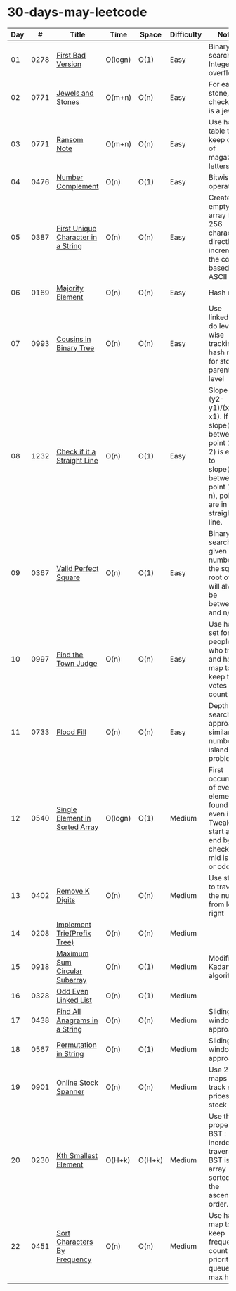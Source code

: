 # 30-days-may-leetcode

|  Day  |  #    | Title               |  Time           |  Space           | Difficulty           | Notes                  | 
|-------|-------|-------------------- | --------------- | -----------------| ---------------   | --------------------------|
| 01 | 0278  |[First Bad Version](https://leetcode.com/problems/first-bad-version/)|O(logn)|O(1) |Easy| Binary search, Integer overflow            |
| 02 | 0771  |[Jewels and Stones](https://leetcode.com/problems/jewels-and-stones/)|O(m+n)  |O(n) |Easy| For each stone, check if it is a jewel.  |
| 03 | 0771  |[Ransom Note](https://leetcode.com/problems/jewels-and-stones/)|O(m+n)  |O(n) |Easy| Use hash table to keep count of magazine letters |
| 04 | 0476  |[Number Complement](https://leetcode.com/problems/number-complement/)|O(n)  |O(1) |Easy| Bitwise operators |
| 05 | 0387  |[First Unique Character in a String](https://leetcode.com/problems/first-unique-character-in-a-string/)|O(n)  |O(n) |Easy| Create an empty array for 256 characters, directly increment the count based on ASCII |
| 06 | 0169  |[Majority Element](https://leetcode.com/problems/majority-element/solution/)|O(n)  |O(n) |Easy| Hash map |
| 07 | 0993  |[Cousins in Binary Tree](https://leetcode.com/problems/cousins-in-binary-tree/)|O(n)  |O(n) |Easy| Use linkedlist to do level-wise tracking, 2 hash maps for storing parent and level|
| 08 | 1232  |[Check if it a Straight Line](https://leetcode.com/problems/check-if-it-is-a-straight-line/)|O(n)  |O(1) |Easy| Slope = (y2-y1)/(x2-x1). If slope(line between point 1 and 2) is equal to slope(line between point 1 and n), points are in straight line. |
| 09 | 0367  |[Valid Perfect Square](https://leetcode.com/problems/valid-perfect-square/)|O(n)  |O(1) |Easy| Binary search, For given number n, the squre root of n will always be between n and n/2 |
| 10 | 0997  |[Find the Town Judge](https://leetcode.com/problems/find-the-town-judge/)|O(n)  |O(n) |Easy| Use hash set for people who trust and hash map to keep trust votes count|
| 11 | 0733  |[Flood Fill](https://leetcode.com/problems/flood-fill/)|O(n)  |O(n) |Easy| Depth first search approach, similar to number of islands problem|
| 12 | 0540  |[Single Element in Sorted Array](https://leetcode.com/problems/single-element-in-a-sorted-array/)|O(logn)  |O(1) |Medium| First occurrence of every element is found at even index. Tweak start and end by checking if mid is even or odd|
| 13 | 0402  |[Remove K Digits](https://leetcode.com/problems/remove-k-digits/)|O(n)  |O(n) |Medium| Use stack to traverse the number from left to right|
| 14 | 0208  |[Implement Trie(Prefix Tree)](https://leetcode.com/problems/implement-trie-prefix-tree/)|O(n)  |O(n) |Medium| |
| 15 | 0918  |[Maximum Sum Circular Subarray](https://leetcode.com/problems/maximum-sum-circular-subarray/)|O(n)  |O(1) |Medium| Modified Kadane's algorithm |
| 16 | 0328  |[Odd Even Linked List](https://leetcode.com/problems/odd-even-linked-list/)|O(n)  |O(1) |Medium||
| 17 | 0438  |[Find All Anagrams in a String](https://leetcode.com/problems/find-all-anagrams-in-a-string/)|O(n)  |O(n) |Medium|Sliding window approach|
| 18 | 0567  |[Permutation in String](https://leetcode.com/problems/permutation-in-string/)|O(n)  |O(1) |Medium|Sliding window approach|
| 19 | 0901  |[Online Stock Spanner](https://leetcode.com/problems/online-stock-span/)|O(n)  |O(n) |Medium| Use 2 hash maps to track stock prices and stock span|
| 20 | 0230  |[Kth Smallest Element](https://leetcode.com/problems/kth-smallest-element-in-a-bst/)|O(H+k)  |O(H+k) |Medium| Use the property of BST : inorder traversal of BST is an array sorted in the ascending order.|
| 22 | 0451  |[Sort Characters By Frequency](https://leetcode.com/problems/sort-characters-by-frequency/)|O(n)  |O(n) |Medium| Use hash map to keep frequency count and priority queue as max heap|

